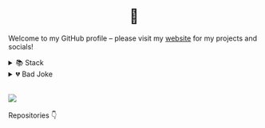 <h1 align="center">👋</h1>

Welcome to my GitHub profile – please visit my [website](https://r0h.in) for my projects and socials!

<details>
  <summary>📚 Stack</summary>
  <b>Technologies</b><br>
  <img src="./assets/html.png"/> 
  <img src="./assets/css.png"/> 
  <img src="./assets/js.png"/> 
  <img src="./assets/node.png"/> 
  <img src="./assets/react.png"/> 
  <img src="./assets/vue.png"/> 
  <img src="./assets/java.png"/> 
  <img src="./assets/python.png"/>
  <img src="./assets/flutter.png"/>
  <br>
  <b>Tools</b><br>
  <img src="./assets/vscode.png"/>
  <img src="./assets/git.png"/>
  <img src="./assets/github.png"/>
  <img src="./assets/aws.png"/>
  <img src="./assets/gcloud.png"/>
  <img src="./assets/firebase.png"/>
  <img src="./assets/docker.png"/>
  <img src="./assets/tailwind.png"/>
  <img src="./assets/markdown.png"/>
</details>
<details>
  <summary>💔 Bad Joke</summary>
  <br>

  ![Jokes Card](https://readme-jokes.vercel.app/api)
</details>

<br>

![](https://komarev.com/ghpvc/?username=r0hin&color=orange)

Repositories 👇
